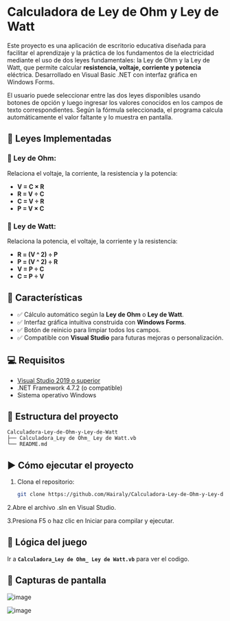 # Calculadora de Ley de Ohm y Ley de Watt
Este proyecto es una aplicación de escritorio educativa diseñada para facilitar el aprendizaje y la práctica de los fundamentos de la electricidad mediante el uso de dos leyes fundamentales: la Ley de Ohm y la Ley de Watt, que permite calcular **resistencia, voltaje, corriente y potencia** eléctrica. Desarrollado en Visual Basic .NET con interfaz gráfica en Windows Forms.

El usuario puede seleccionar entre las dos leyes disponibles usando botones de opción y luego ingresar los valores conocidos en los campos de texto correspondientes. Según la fórmula seleccionada, el programa calcula automáticamente el valor faltante y lo muestra en pantalla.


## 📐 Leyes Implementadas

### 🔹 Ley de Ohm:
Relaciona el voltaje, la corriente, la resistencia y la potencia:

- **V = C × R**
- **R = V ÷ C**
- **C = V ÷ R**
- **P = V × C**
  
### 🔹 Ley de Watt:
Relaciona la potencia, el voltaje, la corriente y la resistencia:
- **R = (V ^ 2) ÷ P**
- **P = (V ^ 2) ÷ R**
- **V = P ÷ C**
- **C = P ÷ V**

## 🧩 Características
- ✅ Cálculo automático según la **Ley de Ohm** o **Ley de Watt**.
- ✅ Interfaz gráfica intuitiva construida con **Windows Forms**.
- ✅ Botón de reinicio para limpiar todos los campos.
- ✅ Compatible con **Visual Studio** para futuras mejoras o personalización.



## 💻 Requisitos
- [Visual Studio 2019 o superior](https://visualstudio.microsoft.com/)
- .NET Framework 4.7.2 (o compatible)
- Sistema operativo Windows



## 📁 Estructura del proyecto
```
Calculadora-Ley-de-Ohm-y-Ley-de-Watt
├── Calculadora_Ley de Ohm_ Ley de Watt.vb
└── README.md
```



## ▶️ Cómo ejecutar el proyecto
1. Clona el repositorio:
   ```bash
   git clone https://github.com/Hairaly/Calculadora-Ley-de-Ohm-y-Ley-de-Watt.git
2.Abre el archivo .sln en Visual Studio.

3.Presiona F5 o haz clic en Iniciar para compilar y ejecutar.



## 🧠 Lógica del juego
Ir a **`Calculadora_Ley de Ohm_ Ley de Watt.vb`** para ver el codigo.



## 📸 Capturas de pantalla 
![image](https://github.com/user-attachments/assets/daf97792-c64e-4b1b-a27b-d7334aa2d709)

![image](https://github.com/user-attachments/assets/edff6de9-5d80-44ac-a88c-a5275f40c967)
